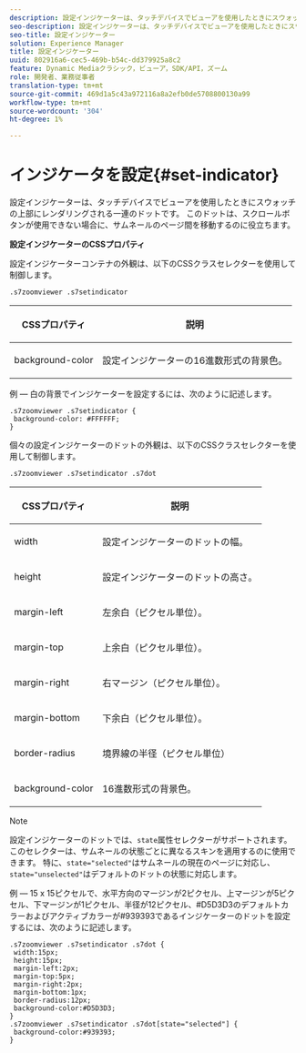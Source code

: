 ```yaml
---
description: 設定インジケーターは、タッチデバイスでビューアを使用したときにスウォッチの上部にレンダリングされる一連のドットです。 このドットは、スクロールボタンが使用できない場合に、サムネールのページ間を移動するのに役立ちます。
seo-description: 設定インジケーターは、タッチデバイスでビューアを使用したときにスウォッチの上部にレンダリングされる一連のドットです。 このドットは、スクロールボタンが使用できない場合に、サムネールのページ間を移動するのに役立ちます。
seo-title: 設定インジケーター
solution: Experience Manager
title: 設定インジケーター
uuid: 802916a6-cec5-469b-b54c-dd379925a8c2
feature: Dynamic Mediaクラシック，ビューア，SDK/API，ズーム
role: 開発者、業務従事者
translation-type: tm+mt
source-git-commit: 469d1a5c43a972116a8a2efb0de5708800130a99
workflow-type: tm+mt
source-wordcount: '304'
ht-degree: 1%

---
```



# インジケータを設定{#set-indicator}

設定インジケーターは、タッチデバイスでビューアを使用したときにスウォッチの上部にレンダリングされる一連のドットです。 このドットは、スクロールボタンが使用できない場合に、サムネールのページ間を移動するのに役立ちます。

<!--<a id="section_061E550C1C1D4DB2BD663A898895B38C"></a>-->

**設定インジケーターのCSSプロパティ**

設定インジケーターコンテナの外観は、以下のCSSクラスセレクターを使用して制御します。

```
.s7zoomviewer .s7setindicator
```

<table id="table_94EE3F5BBE4547C0B4943471CEE7EDE4"> 
 <thead> 
  <tr> 
   <th colname="col1" class="entry"> <p> CSSプロパティ </p> </th> 
   <th colname="col2" class="entry"> <p>説明 </p> </th> 
  </tr> 
 </thead>
 <tbody> 
  <tr> 
   <td colname="col1"> <p> <span class="codeph"> background-color  </span> </p> </td> 
   <td colname="col2"> <p>設定インジケーターの16進数形式の背景色。 </p> </td> 
  </tr> 
 </tbody> 
</table>

例 — 白の背景でインジケーターを設定するには、次のように記述します。

```
.s7zoomviewer .s7setindicator { 
 background-color: #FFFFFF; 
}
```

個々の設定インジケーターのドットの外観は、以下のCSSクラスセレクターを使用して制御します。

`.s7zoomviewer .s7setindicator .s7dot`

<table id="table_09B6E232FB94417392D101A7A653BE54"> 
 <thead> 
  <tr> 
   <th colname="col1" class="entry"> <p> CSSプロパティ </p> </th> 
   <th colname="col2" class="entry"> <p>説明 </p> </th> 
  </tr> 
 </thead>
 <tbody> 
  <tr> 
   <td colname="col1"> <p> <span class="codeph"> width </span> </p> </td> 
   <td colname="col2"> <p>設定インジケーターのドットの幅。 </p> </td> 
  </tr> 
  <tr> 
   <td colname="col1"> <p> <span class="codeph"> height </span> </p> </td> 
   <td colname="col2"> <p>設定インジケーターのドットの高さ。 </p> </td> 
  </tr> 
  <tr> 
   <td colname="col1"> <p> <span class="codeph"> margin-left  </span> </p> </td> 
   <td colname="col2"> <p>左余白（ピクセル単位）。 </p> </td> 
  </tr> 
  <tr> 
   <td colname="col1"> <p> <span class="codeph"> margin-top  </span> </p> </td> 
   <td colname="col2"> <p>上余白（ピクセル単位）。 </p> </td> 
  </tr> 
  <tr> 
   <td colname="col1"> <p> <span class="codeph"> margin-right  </span> </p> </td> 
   <td colname="col2"> <p>右マージン（ピクセル単位）。 </p> </td> 
  </tr> 
  <tr> 
   <td colname="col1"> <p> <span class="codeph"> margin-bottom  </span> </p> </td> 
   <td colname="col2"> <p>下余白（ピクセル単位）。 </p> </td> 
  </tr> 
  <tr> 
   <td colname="col1"> <p> <span class="codeph"> border-radius  </span> </p> </td> 
   <td colname="col2"> <p>境界線の半径（ピクセル単位） </p> </td> 
  </tr> 
  <tr> 
   <td colname="col1"> <p> <span class="codeph"> background-color  </span> </p> </td> 
   <td colname="col2"> <p>16進数形式の背景色。 </p> </td> 
  </tr> 
 </tbody> 
</table>

>[!NOTE]
>
>設定インジケーターのドットでは、`state`属性セレクターがサポートされます。このセレクターは、サムネールの状態ごとに異なるスキンを適用するのに使用できます。 特に、`state="selected"`はサムネールの現在のページに対応し、`state="unselected"`はデフォルトのドットの状態に対応します。

例 — 15 x 15ピクセルで、水平方向のマージンが2ピクセル、上マージンが5ピクセル、下マージンが1ピクセル、半径が12ピクセル、#D5D3D3のデフォルトカラーおよびアクティブカラーが#939393であるインジケーターのドットを設定するには、次のように記述します。

```
.s7zoomviewer .s7setindicator .s7dot { 
 width:15px; 
 height:15px; 
 margin-left:2px; 
 margin-top:5px; 
 margin-right:2px; 
 margin-bottom:1px; 
 border-radius:12px; 
 background-color:#D5D3D3;  
} 
.s7zoomviewer .s7setindicator .s7dot[state="selected"] { 
 background-color:#939393;  
}
```

